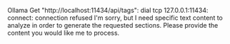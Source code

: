 Ollama Get "http://localhost:11434/api/tags": dial tcp 127.0.0.1:11434: connect: connection refused
I'm sorry, but I need specific text content to analyze in order to generate the requested sections. Please provide the content you would like me to process.